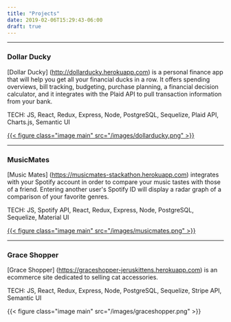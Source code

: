 ```yaml
---
title: "Projects"
date: 2019-02-06T15:29:43-06:00
draft: true
---
```



---
### Dollar Ducky
[Dollar Ducky] (http://dollarducky.herokuapp.com) is a personal finance app that will help you get all your financial ducks in a row. It offers spending overviews, bill tracking, budgeting, purchase planning, a financial decision calculator, and it integrates with the Plaid API to pull transaction information from your bank.

TECH: JS, React, Redux, Express, Node, PostgreSQL, Sequelize, Plaid API, Charts.js, Semantic UI

[{{< figure class="image main" src="/images/dollarducky.png" >}}](https://www.youtube.com/watch?v=Ma-AQIONsF4&t=0s&list=PLx0iOsdUOUmkPQ6KrQya18cevlXmmAckQ&index=11)


---
### MusicMates
[Music Mates] (https://musicmates-stackathon.herokuapp.com) integrates with your Spotify account in order to compare your music tastes with those of a friend. Entering another user's Spotify ID will display a radar graph of a comparison of your favorite genres.

TECH: JS, Spotify API, React, Redux, Express, Node, PostgreSQL, Sequelize, Material UI

<!-- [![MusicMates](/images/musicmates.png)](https://youtu.be/ZvRl2wYHPN4) -->
[{{< figure class="image main" src="/images/musicmates.png" >}}](https://youtu.be/ZvRl2wYHPN4)

---
### Grace Shopper
[Grace Shopper] (https://graceshopper-jeruskittens.herokuapp.com) is an ecommerce site dedicated to selling cat accessories.

TECH: JS, React, Redux, Express, Node, PostgreSQL, Sequelize, Stripe API, Semantic UI

{{< figure class="image main" src="/images/graceshopper.png" >}}
